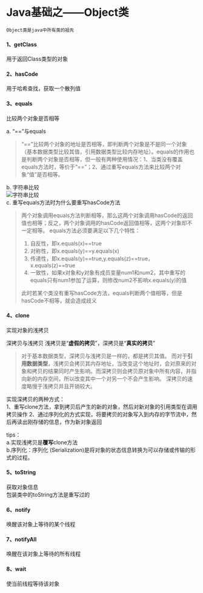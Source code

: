 #  Java基础之——Object类 
 
    Object类是java中所有类的祖先

#### 1、getClass
用于返回Class类型的对象
#### 2、hasCode
用于哈希查找，获取一个散列值
#### 3、equals
比较两个对象是否相等  



a. “==”与equals  
> “==”比较两个对象的地址是否相等，即判断两个对象是不是同一个对象
> （基本数据类型比较其值，引用数据类型比较内存地址）。equals的作用也是判断两个对象是否相等，但一般有两种使用情况：1、当类没有覆盖equals方法时，等价于“==”；2、通过重写equals方法来比较两个对象“值”是否相等。

 b. 字符串比较  
![字符串比较](http://121.191.56.13:8081/==Andeqauls.png)    
 c. 重写equals方法时为什么要重写hasCode方法  
> 两个对象调用equals方法判断相等，那么这两个对象调用hasCode的返回值也相等；反之，两个对象调用的hasCode返回值相等，这两个对象却不一定相等。
> equals方法必须要满足以下几个特性：  
> 1. 自反性，即x.equals(x)==true  
> 2. 对称性，即x.equals(y)==y.equals(x)  
> 3. 传递性，即x.equals(y)==true,y.equals(z)==true，x.equals(z)==true  
> 4. 一致性，如果x对象和y对象有成员变量num1和num2，其中重写的equals只有num1参加了运算，则修改num2不影响x.equals(y)的值
>       
> 此时若某个类没有重写hasCode方法，equals判断两个值相等，但是hasCode不相等，就会造成歧义

#### 4、clone
实现对象的浅拷贝

深拷贝与浅拷贝
浅拷贝是“**虚假的拷贝**”，深拷贝是“**真实的拷贝**”  
> 对于基本数据类型，深拷贝与浅拷贝是一样的，都是拷贝其值。
> 而对于**引用数据类型**，浅拷贝会拷贝其内存地址，当改变这个地址时，会对原来的对象和拷贝的结果同时产生影响。而深拷贝则会拷贝原对象中所有内容，并指向新的内存空间，所以改变其中一个对另一个不会产生影响。
> 深拷贝的速度略慢于浅拷贝并且开销较大。

实现深拷贝的两种方式：  
1、重写clone方法，拿到拷贝后产生的新的对象，然后对新对象的引用类型在调用拷贝操作
2、通过序列化的方式实现，将要拷贝的对象写入到内存的字节流中，然后再读出刚存储的信息，作为新对象返回

tips：  
a.实现浅拷贝是**覆写**clone方法  
b.序列化：序列化 (Serialization)是将对象的状态信息转换为可以存储或传输的形式的过程。



#### 5、toString
获取对象信息  
包装类中的toString方法是重写过的

#### 6、notify
唤醒该对象上等待的某个线程
#### 7、notifyAll
唤醒在该对象上等待的所有线程
#### 8、wait
使当前线程等待该对象